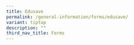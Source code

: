 ```yaml
---
title: Edusave
permalink: /general-information/forms/edusave/
variant: tiptap
description: ""
third_nav_title: Forms
---
```

<p></p>